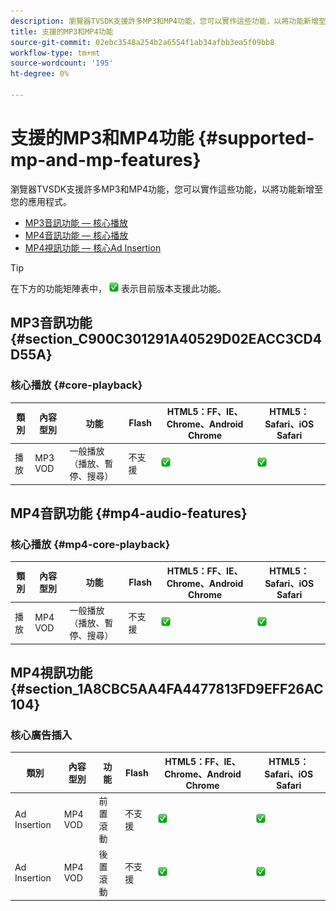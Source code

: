 ```yaml
---
description: 瀏覽器TVSDK支援許多MP3和MP4功能，您可以實作這些功能，以將功能新增至您的應用程式。
title: 支援的MP3和MP4功能
source-git-commit: 02ebc3548a254b2a6554f1ab34afbb3ea5f09bb8
workflow-type: tm+mt
source-wordcount: '195'
ht-degree: 0%

---
```


# 支援的MP3和MP4功能 {#supported-mp-and-mp-features}

瀏覽器TVSDK支援許多MP3和MP4功能，您可以實作這些功能，以將功能新增至您的應用程式。
* [MP3音訊功能 — 核心播放](#core-playback)
* [MP4音訊功能 — 核心播放](#mp4-audio-features)
* [MP4視訊功能 — 核心Ad Insertion](#section_1A8CBC5AA4FA4477813FD9EFF26AC104)

>[!TIP]
>
>在下方的功能矩陣表中， ![支援的圖示](assets/supported15.png) 表示目前版本支援此功能。

## MP3音訊功能 {#section_C900C301291A40529D02EACC3CD4D55A}

### 核心播放 {#core-playback}

| 類別 | 內容型別 | 功能 | Flash | HTML5：FF、IE、Chrome、Android Chrome | HTML5：Safari、iOS Safari |
|--- |--- |--- |--- |--- |--- |
| 播放 | MP3 VOD | 一般播放（播放、暫停、搜尋） | 不支援 | ![支援的圖示](assets/supported15.png) | ![支援的圖示](assets/supported15.png) |

## MP4音訊功能 {#mp4-audio-features}

### 核心播放 {#mp4-core-playback}

| 類別 | 內容型別 | 功能 | Flash | HTML5：FF、IE、Chrome、Android Chrome | HTML5：Safari、iOS Safari |
|--- |--- |--- |--- |--- |--- |
| 播放 | MP4 VOD | 一般播放（播放、暫停、搜尋） | 不支援 | ![支援的圖示](assets/supported15.png) | ![支援的圖示](assets/supported15.png) |

## MP4視訊功能 {#section_1A8CBC5AA4FA4477813FD9EFF26AC104}

### 核心廣告插入

| 類別 | 內容型別 | 功能 | Flash | HTML5：FF、IE、Chrome、Android Chrome | HTML5：Safari、iOS Safari |
|--- |--- |--- |--- |--- |--- |
| Ad Insertion | MP4 VOD | 前置滾動 | 不支援 | ![支援的圖示](assets/supported15.png) | ![支援的圖示](assets/supported15.png) |
| Ad Insertion | MP4 VOD | 後置滾動 | 不支援 | ![支援的圖示](assets/supported15.png) | ![支援的圖示](assets/supported15.png) |
